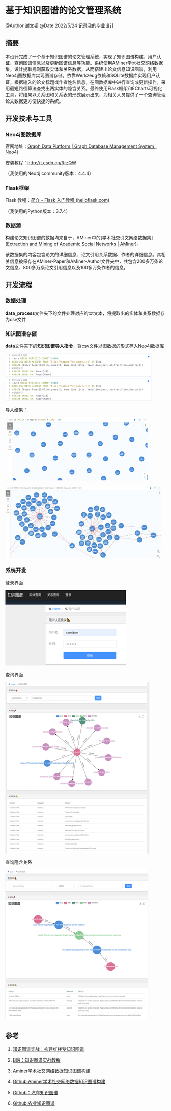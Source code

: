 # 基于知识图谱的论文管理系统

@Author 谢文韬 @Date 2022/5/24 记录我的毕业设计

## 摘要

本设计完成了一个基于知识图谱的论文管理系统，实现了知识图谱构建、用户认证、查询图谱信息以及更新图谱信息等功能。系统使用AMiner学术社交网络数据集，设计提取规则获取实体和关系数据，从而搭建出论文信息知识图谱，利用Neo4j图数据库实现图谱存储。依靠Werkzeug依赖和SQLite数据库实现用户认证，根据输入的论文标题或作者姓名信息，在图数据库中进行查询或更新操作，采用最短路径算法查找出两实体的隐含关系。最终使用Flask框架和ECharts可视化工具，将结果以关系图和关系表的形式展示出来，为相关人员提供了一个查询管理论文数据更方便快捷的系统。

## 开发技术与工具

### Neo4j图数据库

官网地址：[Graph Data Platform | Graph Database Management System | Neo4j](https://neo4j.com/)

安装教程：http://t.csdn.cn/RrzQW

（我使用的Neo4j community版本：4.4.4）

### Flask框架

Flask 教程：[简介 - Flask 入门教程 (helloflask.com)](https://read.helloflask.com/)

（我使用的Python版本：3.7.4） 

### 数据源

构建论文知识图谱的数据均来自于，AMiner中的[学术社交引文网络数据集]([Extraction and Mining of Academic Social Networks | AMiner](https://www.aminer.cn/aminernetwork))。

该数据集的内容包含论文的详细信息、论文引用关系数据、作者的详细信息。其相关信息被保存在AMiner-Paper和AMiner-Author文件夹中，共包含200多万条论文信息、800多万条论文引用信息以及100多万条作者的信息。

## 开发流程

### 数据处理

**data_process**文件夹下的文件处理对应的txt文本，将提取出的实体和关系数据存为csv文件

### 知识图谱存储

**data**文件夹下的**知识图谱导入指令**，将csv文件以图数据的形式存入Neo4j数据库

<img src="image/图片5.png" alt="图片5" style="zoom:67%;" />

<img src="image/图片5.png" alt="图片5" style="zoom:67%;" />

 导入结果：

​                        <img src="image/图片4.png" alt="图片4" style="zoom:80%;" />            

<img src="image/图片3.jpg" style="zoom:80%;" />



### 系统开发

登录界面

<img src="image/图片2.png" alt="图片2" style="zoom:75%;" />

查询界面

<img src="image/图片1.png" alt="图片1" style="zoom:75%;" />

查询隐含关系

<img src="image/图片7.png" alt="图片7" style="zoom:75%;" />

## 参考

1. [知识图谱实战：构建红楼梦知识图谱](http://t.csdn.cn/c1T3X)

2. [B站：知识图谱实战教程](https://www.bilibili.com/video/BV1iv411k7qG?share_source=copy_web)
3. [Aminer学术社交网络数据知识图谱构建](http://t.csdn.cn/HtdaA)
4. [Github:Aminer学术社交网络数据知识图谱构建](https://github.com/xyjigsaw/Aminer2KG)
5. [Github：汽车知识图谱](https://github.com/Kiwamm/car_knowledge_graph)
6. [Github:农业知识图谱](https://github.com/qq547276542/Agriculture_KnowledgeGraph)

